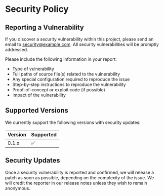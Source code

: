 # Security Policy

## Reporting a Vulnerability

If you discover a security vulnerability within this project, please send an email to security@example.com. All security vulnerabilities will be promptly addressed.

Please include the following information in your report:

- Type of vulnerability
- Full paths of source file(s) related to the vulnerability
- Any special configuration required to reproduce the issue
- Step-by-step instructions to reproduce the vulnerability
- Proof-of-concept or exploit code (if possible)
- Impact of the vulnerability

## Supported Versions

We currently support the following versions with security updates:

| Version | Supported          |
| ------- | ------------------ |
| 0.1.x   | :white_check_mark: |

## Security Updates

Once a security vulnerability is reported and confirmed, we will release a patch as soon as possible, depending on the complexity of the issue. We will credit the reporter in our release notes unless they wish to remain anonymous.